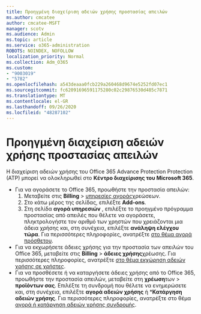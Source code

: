 ```yaml
---
title: Προηγμένη διαχείριση αδειών χρήσης προστασίας απειλών
ms.author: cmcatee
author: cmcatee-MSFT
manager: scotv
ms.audience: Admin
ms.topic: article
ms.service: o365-administration
ROBOTS: NOINDEX, NOFOLLOW
localization_priority: Normal
ms.collection: Adm_O365
ms.custom:
- "9003019"
- "5782"
ms.openlocfilehash: a543deaaa0fcb229a260468d9674e5252fd07ec1
ms.sourcegitcommit: fc62091696591175280c02c29876530d485c7871
ms.translationtype: MT
ms.contentlocale: el-GR
ms.lasthandoff: 09/26/2020
ms.locfileid: "48287102"
---
```

# <a name="advanced-threat-protection-license-management"></a>Προηγμένη διαχείριση αδειών χρήσης προστασίας απειλών

Η διαχείριση αδειών χρήσης του Office 365 Advance Protection Protection (ATP) μπορεί να ολοκληρωθεί στο  **Κέντρο διαχείρισης του Microsoft 365**.

- Για να αγοράσετε το Office 365, προωθήστε την προστασία απειλών:
    1. Μεταβείτε στις **Billing**  >  [υπηρεσίες αγοράς](https://go.microsoft.com/fwlink/p/?linkid=868433)χρεώσεων.
    2. Στο κάτω μέρος της σελίδας, επιλέξτε **Add-ons**.
    3. Στη σελίδα **αγορά υπηρεσιών** , επιλέξτε το προηγμένο πρόγραμμα προστασίας από απειλές που θέλετε να αγοράσετε, πληκτρολογήστε τον αριθμό των χρηστών που χρειάζονται μια άδεια χρήσης και, στη συνέχεια, επιλέξτε **ανάληψη ελέγχου τώρα**. Για περισσότερες πληροφορίες, ανατρέξτε [στο θέμα αγορά πρόσθετου](https://docs.microsoft.com/microsoft-365/commerce/buy-or-edit-an-add-on).
- Για να εκχωρήσετε άδειες χρήσης για την προστασία των απειλών του Office 365, μεταβείτε στις **Billing**  >  **άδειες χρήσης**χρέωσης. Για περισσότερες πληροφορίες, ανατρέξτε [στο θέμα εκχώρηση αδειών χρήσης σε χρήστες](https://docs.microsoft.com/microsoft-365/admin/manage/assign-licenses-to-users).
- Για να προσθέσετε ή να καταργήσετε άδειες χρήσης από το Office 365, προωθήστε την προστασία απειλών, μεταβείτε στη **χρέωση**των  >  **προϊόντων σας**. Επιλέξτε τη συνδρομή που θέλετε να ενημερώσετε και, στη συνέχεια, επιλέξτε **αγορά αδειών χρήσης** ή ***Κατάργηση αδειών χρήσης**. Για περισσότερες πληροφορίες, ανατρέξτε στο θέμα [αγορά ή κατάργηση αδειών χρήσης συνδρομής](https://docs.microsoft.com/microsoft-365/commerce/licenses/buy-licenses).